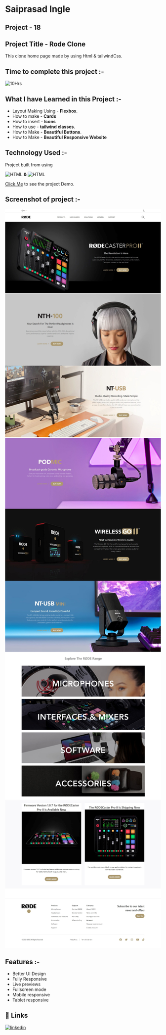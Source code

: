 # **Saiprasad Ingle**

## **Project - 18**


## **Project Title** - Rode Clone 
This clone home page made by using Html & tailwindCss.

##  Time to complete this project :-
![10Hrs](https://img.shields.io/badge/10-Hrs-green)


## What I have Learned in this Project :-

- Layout Making Using - **Flexbox**.
- How to make - **Cards**
- How to insert - **Icons**
- How to use - **tailwind classes**.
- How to Make - **Beautiful Buttons**.
- How to Make - **Beautiful Responsive Website**


## Technology Used :-

Project  built from using

![HTML](https://img.shields.io/badge/HTML5-orange) 
**&**
![HTML](https://img.shields.io/badge/tailwindCss-blue)

[Click Me](https://dulcet-squirrel-47abf8.netlify.app/) to see the project Demo.



## Screenshot of  project :-
![screenshot](./screenshot/1.jpeg)
![screenshot](./screenshot/2.jpeg)
![screenshot](./screenshot/3.jpeg)
![screenshot](./screenshot/4.jpeg)
![screenshot](./screenshot/5.jpeg)



## Features :-

- Better UI Design
- Fully Responsive
- Live previews
- Fullscreen mode
- Mobile responsive
- Tablet responsive



## 🔗 Links
[![linkedin](https://img.shields.io/badge/linkedin-0A66C2?style=for-the-badge&logo=linkedin&logoColor=white)](https://www.linkedin.com/in/saiprasad-ingle-14221a15b/)